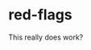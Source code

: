 # red-flags

<script src="{{ base.url | prepend: site.url }}/assets/menu-bar.js"></script>

This really does work?
